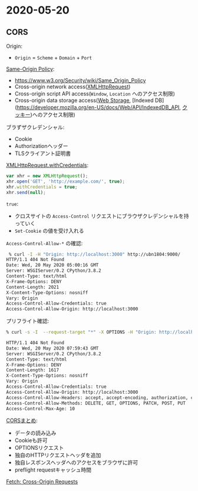 # 2020-05-20 

## CORS

Origin:

- `Origin` = `Scheme` + `Domain` + `Port`

[Same-Origin Policy](https://developer.mozilla.org/en-US/docs/Web/Security/Same-origin_policy):

- https://www.w3.org/Security/wiki/Same_Origin_Policy
- Cross-origin network access([XMLHttpRequest](https://developer.mozilla.org/en-US/docs/Web/API/XMLHttpRequest))
- Cross-origin script API access(`Window`, `Location` へのアクセス制限)
- Cross-origin data storage access([Web Storage](https://developer.mozilla.org/en-US/docs/Web/API/Web_Storage_API), [Indexed DB](https://developer.mozilla.org/en-US/docs/Web/API/IndexedDB_API, [クッキー](https://developer.mozilla.org/en-US/docs/Glossary/Cookie))へのアクセス制限)

ブラずザクレデンシャル:

- Cookie
- Authorizationヘッダー
- TLSクライアント証明書

[XMLHttpRequest.withCredentials](https://developer.mozilla.org/en-US/docs/Web/API/XMLHttpRequest/withCredentials):

~~~js
var xhr = new XMLHttpRequest();
xhr.open('GET', 'http://example.com/', true);
xhr.withCredentials = true;
xhr.send(null);
~~~

`true`:

- クロスサイトの `Access-Control` リクエストにブラウザクレデンシャルを持っていく
- `Set-Cookie` の値を受け入れる


`Access-Control-Allow-*` の確認:

~~~bash
 % curl -I -H "Origin: http://localhost:3000" http://ubn1804:9000/
HTTP/1.1 404 Not Found
Date: Wed, 20 May 2020 05:00:16 GMT
Server: WSGIServer/0.2 CPython/3.8.2
Content-Type: text/html
X-Frame-Options: DENY
Content-Length: 2021
X-Content-Type-Options: nosniff
Vary: Origin
Access-Control-Allow-Credentials: true
Access-Control-Allow-Origin: http://localhost:3000
~~~





プリフライト確認:

~~~bash
% curl -s -I  --request-target "*" -X OPTIONS -H "Origin: http://localhost:3000" http://ubn1804:9000/ 

HTTP/1.1 404 Not Found
Date: Wed, 20 May 2020 07:59:43 GMT
Server: WSGIServer/0.2 CPython/3.8.2
Content-Type: text/html
X-Frame-Options: DENY
Content-Length: 1617
X-Content-Type-Options: nosniff
Vary: Origin
Access-Control-Allow-Credentials: true
Access-Control-Allow-Origin: http://localhost:3000
Access-Control-Allow-Headers: accept, accept-encoding, authorization, content-type, dnt, origin, user-agent, x-csrftoken, x-requested-with
Access-Control-Allow-Methods: DELETE, GET, OPTIONS, PATCH, POST, PUT
Access-Control-Max-Age: 10
~~~

[CORSまとめ](https://qiita.com/tomoyukilabs/items/81698edd5812ff6acb34):

- データの読み込み
- Cookieも許可
- OPTIONSリクエスト
- 独自のHTTPリクエストヘッダを追加
- 独自レスポンスヘッダへのアクセスをブラウザに許可
- preflight requestキャッシュ時間



[Fetch: Cross-Origin Requests](https://javascript.info/fetch-crossorigin)
